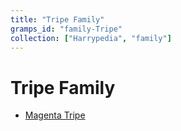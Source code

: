 ```yaml
---
title: "Tripe Family"
gramps_id: "family-Tripe"
collection: ["Harrypedia", "family"]
---
```


# Tripe Family

- [Magenta Tripe](/Harrypedia/people/Tripe/Magenta/)
